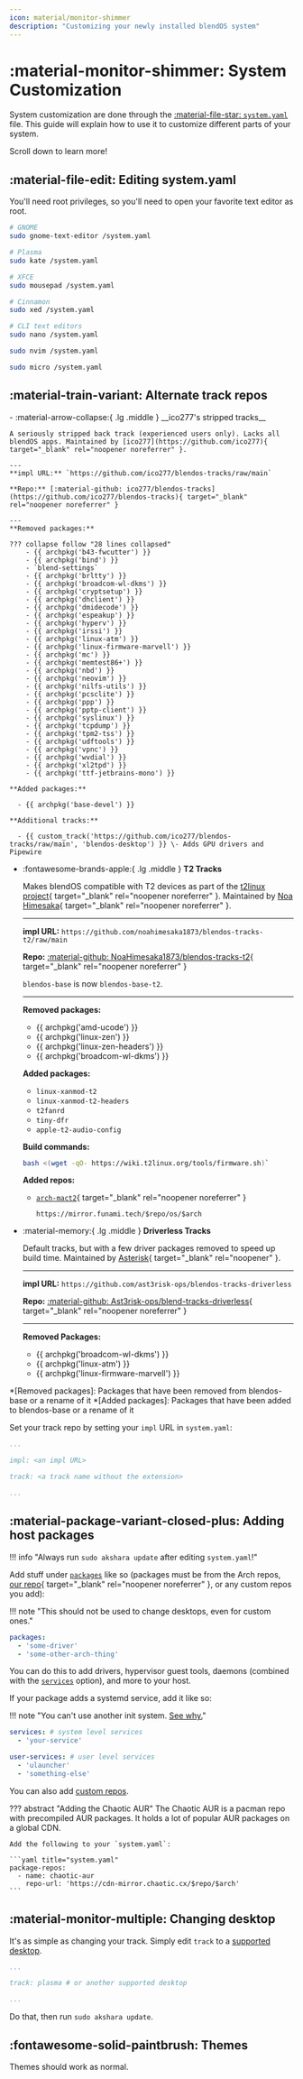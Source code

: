 ```yaml
---
icon: material/monitor-shimmer
description: "Customizing your newly installed blendOS system"
---
```


# :material-monitor-shimmer: System Customization

System customization are done through the [:material-file-star: `system.yaml`](../../reference/configs/system.md) file. This guide will explain how to use it to customize different parts of your system.

Scroll down to learn more!

## :material-file-edit: Editing system.yaml

You'll need root privileges, so you'll need to open your favorite text editor as root.

```bash
# GNOME
sudo gnome-text-editor /system.yaml

# Plasma
sudo kate /system.yaml

# XFCE
sudo mousepad /system.yaml

# Cinnamon
sudo xed /system.yaml

# CLI text editors
sudo nano /system.yaml

sudo nvim /system.yaml

sudo micro /system.yaml

```

## :material-train-variant: Alternate track repos

<div class="grid cards" markdown>
-   :material-arrow-collapse:{ .lg .middle } __ico277's stripped tracks__
    

    A seriously stripped back track (experienced users only). Lacks all blendOS apps. Maintained by [ico277](https://github.com/ico277){ target="_blank" rel="noopener noreferrer" }.

    ---
    **impl URL:** `https://github.com/ico277/blendos-tracks/raw/main`

    **Repo:** [:material-github: ico277/blendos-tracks](https://github.com/ico277/blendos-tracks){ target="_blank" rel="noopener noreferrer" }

    ---
    **Removed packages:**
        
    ??? collapse follow "28 lines collapsed"
        - {{ archpkg('b43-fwcutter') }}
        - {{ archpkg('bind') }}
        - `blend-settings`
        - {{ archpkg('brltty') }}
        - {{ archpkg('broadcom-wl-dkms') }}
        - {{ archpkg('cryptsetup') }}
        - {{ archpkg('dhclient') }}
        - {{ archpkg('dmidecode') }}
        - {{ archpkg('espeakup') }}
        - {{ archpkg('hyperv') }}
        - {{ archpkg('irssi') }}
        - {{ archpkg('linux-atm') }}
        - {{ archpkg('linux-firmware-marvell') }}
        - {{ archpkg('mc') }}
        - {{ archpkg('memtest86+') }}
        - {{ archpkg('nbd') }}
        - {{ archpkg('neovim') }}
        - {{ archpkg('nilfs-utils') }}
        - {{ archpkg('pcsclite') }}
        - {{ archpkg('ppp') }}
        - {{ archpkg('pptp-client') }}
        - {{ archpkg('syslinux') }}
        - {{ archpkg('tcpdump') }}
        - {{ archpkg('tpm2-tss') }}
        - {{ archpkg('udftools') }}
        - {{ archpkg('vpnc') }}
        - {{ archpkg('wvdial') }}
        - {{ archpkg('xl2tpd') }}
        - {{ archpkg('ttf-jetbrains-mono') }}
    
    **Added packages:**
      
      - {{ archpkg('base-devel') }}

    **Additional tracks:**

      - {{ custom_track('https://github.com/ico277/blendos-tracks/raw/main', 'blendos-desktop') }} \- Adds GPU drivers and Pipewire

-   :fontawesome-brands-apple:{ .lg .middle } __T2 Tracks__
    
    Makes blendOS compatible with T2 devices as part of the [t2linux project](https://t2linux.org){ target="_blank" rel="noopener noreferrer" }. Maintained by [Noa Himesaka](https://noa.codes){ target="_blank" rel="noopener noreferrer" }.
    
    ---
    **impl URL:** `https://github.com/noahimesaka1873/blendos-tracks-t2/raw/main`

    **Repo:** [:material-github: NoaHimesaka1873/blendos-tracks-t2](https://github.com/NoaHimesaka1873/blendos-tracks-t2){ target="_blank" rel="noopener noreferrer" }

    `blendos-base` is now `blendos-base-t2`.

    ---

    **Removed packages:**
      
      - {{ archpkg('amd-ucode') }}
      - {{ archpkg('linux-zen') }}
      - {{ archpkg('linux-zen-headers') }}
      - {{ archpkg('broadcom-wl-dkms') }}
    
    **Added packages:**

      - `linux-xanmod-t2`
      - `linux-xanmod-t2-headers`
      - `t2fanrd`
      - `tiny-dfr`
      - `apple-t2-audio-config`
    
    **Build commands:**

    ```bash
    bash <(wget -qO- https://wiki.t2linux.org/tools/firmware.sh)`
    ```

    **Added repos:**

      - [`arch-mact2`](https://mirror.funami.tech/arch-mact2/os/x86_64/){ target="_blank" rel="noopener noreferrer" }
        ```
        https://mirror.funami.tech/$repo/os/$arch
        ```

-   :material-memory:{ .lg .middle } __Driverless Tracks__
    
    Default tracks, but with a few driver packages removed to speed up build time. Maintained by [Asterisk](https://asterisk.lol){ target="_blank" rel="noopener" }.
  
    ---
    **impl URL:** `https://github.com/ast3risk-ops/blendos-tracks-driverless`

    **Repo:** [:material-github: Ast3risk-ops/blend-tracks-driverless](https://github.com/Ast3risk-ops/blend-tracks-driverless){ target="_blank" rel="noopener noreferrer" }

    ---

    **Removed Packages:**

    - {{ archpkg('broadcom-wl-dkms') }}
    - {{ archpkg('linux-atm') }}
    - {{ archpkg('linux-firmware-marvell') }}
</div>

*[Removed packages]: Packages that have been removed from blendos-base or a rename of it
*[Added packages]: Packages that have been added to blendos-base or a rename of it

Set your track repo by setting your `impl` URL in `system.yaml`:

```yaml title="system.yaml"
...

impl: <an impl URL>

track: <a track name without the extension>

...
```

## :material-package-variant-closed-plus: Adding host packages

!!! info "Always run `sudo akshara update` after editing `system.yaml`!"

Add stuff under [`packages`](../../reference/configs/system.md#reference) like so (packages must be from the Arch repos, [our repo](https://pkg-repo.blendos.co){ target="_blank" rel="noopener noreferrer" }, or any custom repos you add):

!!! note "This should not be used to change desktops, even for custom ones."

```yaml title="system.yaml"
packages:
  - 'some-driver'
  - 'some-other-arch-thing'

```

You can do this to add drivers, hypervisor guest tools, daemons (combined with the [`services`](../../reference/configs/system.md#reference) option), and more to your host.

If your package adds a systemd service, add it like so:

!!! note "You can't use another init system. [See why.](../../faq.md#why-cant-i-use-another-init-system)"

```yaml title="system.yaml"
services: # system level services
  - 'your-service'

user-services: # user level services
  - 'ulauncher'
  - 'something-else'

```

You can also add [custom repos](../../reference/configs/system.md#custom-repositories).

??? abstract "Adding the Chaotic AUR"
    The Chaotic AUR is a pacman repo with precompiled AUR packages. It holds a lot of popular AUR packages on a global CDN.

    Add the following to your `system.yaml`:

    ```yaml title="system.yaml"
    package-repos:
      - name: chaotic-aur
        repo-url: 'https://cdn-mirror.chaotic.cx/$repo/$arch'
    ```

## :material-monitor-multiple: Changing desktop

It's as simple as changing your track. Simply edit `track` to a [supported desktop](../../faq.md#what-desktops-are-officially-supported).

```yaml title="system.yaml"
...

track: plasma # or another supported desktop 

...
```

Do that, then run `sudo akshara update`.

## :fontawesome-solid-paintbrush: Themes

Themes should work as normal.
